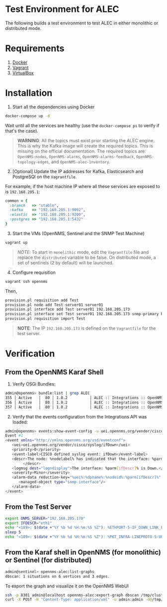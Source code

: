 Test Environment for ALEC
===

The following builds a test environment to test ALEC in either monolithic or distributed mode.

# Requirements

1. [Docker](https://www.docker.com/get-started)
2. [Vagrant](https://www.vagrantup.com/downloads.html)
3. [VirtualBox](https://www.virtualbox.org/wiki/Downloads)

# Installation

1. Start all the dependencies using Docker

```bash
docker-compose up -d
```

Wait until all the services are healthy (use the `docker-compose ps` to verify if that's the case).

> **WARNING**: All the topics must exist prior starting the ALEC engine. This is why the Kafka image will create the required topics. This is missing on the official documentation. The required topics are: `OpenNMS-nodes`, `OpenNMS-alarms`, `OpenNMS-alarms-feedback`, `OpenNMS-topology-edges`, and `OpenNMS-alec-inventory`.

2. [Optional] Update the IP addresses for Kafka, Elasticsearch and PostgreSQl on the `Vagrantfile`.

For example, if the host machine IP where all these services are exposed to is `192.168.205.1`:

```ruby
common = {
  :branch   => "stable",
  :kafka    => "192.168.205.1:9092",
  :elastic  => "192.168.205.1:9200",
  :postgres => "192.168.205.1:5432"
}
```

3. Start the VMs (OpenNMS, Sentinel and the SNMP Test Machine)

```bash
vagrant up
```

> *NOTE*: To start in `monolithic` mode, edit the `Vagrantfile` file and replace the `distributed` variable to be false.
>         On distributed mode, a set of sentinels (2 by default) will be launched.

4. Configure requisition

```bash
vagrant ssh opennms
```

Then,

```bash
provision.pl requisition add Test
provision.pl node add Test server01 server01
provision.pl interface add Test server01 192.168.205.173
provision.pl interface set Test server01 192.168.205.173 snmp-primary P
provision.pl requisition import Test
```

> **NOTE**: The IP `192.168.205.173` is defined on the `Vagrantfile` for the test server.

# Verification

## From the OpenNMS Karaf Shell

1. Verify OSGi Bundles:

```bash
admin@opennms> bundle:list | grep ALEC
355 │ Active   │  80 │ 1.0.2          │ ALEC :: Integrations :: OpenNMS :: Config
356 │ Active   │  80 │ 1.0.2          │ ALEC :: Integrations :: OpenNMS :: Extension
357 │ Active   │  80 │ 1.0.2          │ ALEC :: Integrations :: OpenNMS :: Model
```

2. Verify that the events configuration from the Integrations API was loaded:

```bash
admin@opennms> events:show-event-config -u uei.opennms.org/vendor/cisco/syslog/ifDown
Event #1
<event xmlns="http://xmlns.opennms.org/xsd/eventconf">
   <uei>uei.opennms.org/vendor/cisco/syslog/ifDown</uei>
   <priority>0</priority>
   <event-label>CISCO defined syslog event: ifDown</event-label>
   <descr>The node: %nodelabel% has indicated that the interface: %parm[ifDescr]% has transistioned from an &quot;Up&quot; state to a &quot;Down&quot; state via a Syslog message.
        </descr>
   <logmsg dest="logndisplay">The interface: %parm[ifDescr]% is Down.</logmsg>
   <severity>Minor</severity>
   <alarm-data reduction-key="%uei%:%dpname%:%nodeid%:%parm[ifDescr]%" alarm-type="1" auto-clean="false">
      <managed-object type="snmp-interface"/>
   </alarm-data>
</event>
```

## From the Test Server

```bash
export ONMS_SERVER="192.168.205.170"
export IFDESCR="eth1"
echo "<189>: $(date +"%Y %b %d %H:%m:%S %Z"): %ETHPORT-5-IF_DOWN_LINK_FAILURE: Interface $IFDESCR is down (Link failure)" | nc -v -u $ONMS_SERVER 10514
sleep 5
echo "<189>: $(date +"%Y %b %d %H:%m:%S %Z"): %PKT_INFRA-LINEPROTO-5-UPDOWN: Line protocol on Interface $IFDESCR, changed state to Down" | nc -v -u $ONMS_SERVER 10514
```

## From the Karaf shell in OpenNMS (for monolithic) or Sentinel (for distributed)

```bash
admin@sentinel> opennms-alec:list-graphs
dbscan: 1 situations on 6 vertices and 3 edges.
```

To export the graph and visualize it on the OpenNMS WebUI

```bash
ssh -p 8301 admin@localhost opennms-alec:export-graph dbscan /tmp/cluster.graph.xml
curl -X POST -H "Content-Type: application/xml" -u admin:admin -d@/tmp/cluster.graph.xml 'http://192.168.205.170:8980/opennms/rest/graphml/alec'
```
